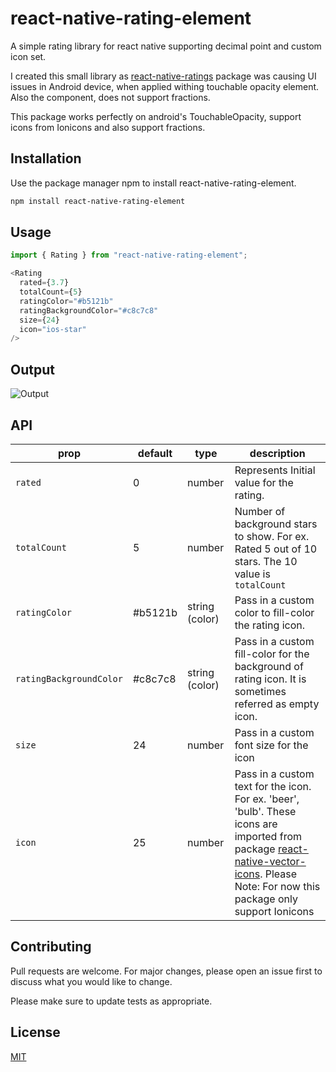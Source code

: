 # react-native-rating-element

A simple rating library for react native supporting decimal point and custom icon set.

I created this small library as [react-native-ratings](https://github.com/Monte9/react-native-ratings) package was causing UI issues in Android device, when applied withing touchable opacity element.
Also the <AirbnbRating /> component, does not support fractions.

This package works perfectly on android's TouchableOpacity, support icons from Ionicons and also support fractions.

## Installation

Use the package manager npm to install react-native-rating-element.

```bash
npm install react-native-rating-element
```

## Usage

```javascript
import { Rating } from "react-native-rating-element";

<Rating
  rated={3.7}
  totalCount={5}
  ratingColor="#b5121b"
  ratingBackgroundColor="#c8c7c8"
  size={24}
  icon="ios-star"
/>
```
## Output
![Output](https://i.ibb.co/R7f680V/output.png)

## API

| prop | default | type | description |
| ---- | ---- | ----| ---- |
| `rated` | 0 | number | Represents Initial value for the rating. |
| `totalCount` | 5 | number | Number of background stars to show. For ex. Rated 5 out of 10 stars. The 10 value is `totalCount` |
| `ratingColor` | #b5121b | string (color) | Pass in a custom color to fill-color the rating icon. |
| `ratingBackgroundColor`| #c8c7c8 | string (color) | Pass in a custom fill-color for the background of rating icon. It is sometimes referred as empty icon. |
| `size` | 24 | number | Pass in a custom font size for the icon |
| `icon` | 25 | number | Pass in a custom text for the icon. For ex. 'beer', 'bulb'. These icons are imported from package [react-native-vector-icons](https://oblador.github.io/react-native-vector-icons/). Please Note: For now this package only support Ionicons |

## Contributing

Pull requests are welcome. For major changes, please open an issue first to discuss what you would like to change.

Please make sure to update tests as appropriate.

## License

[MIT](https://choosealicense.com/licenses/mit/)
